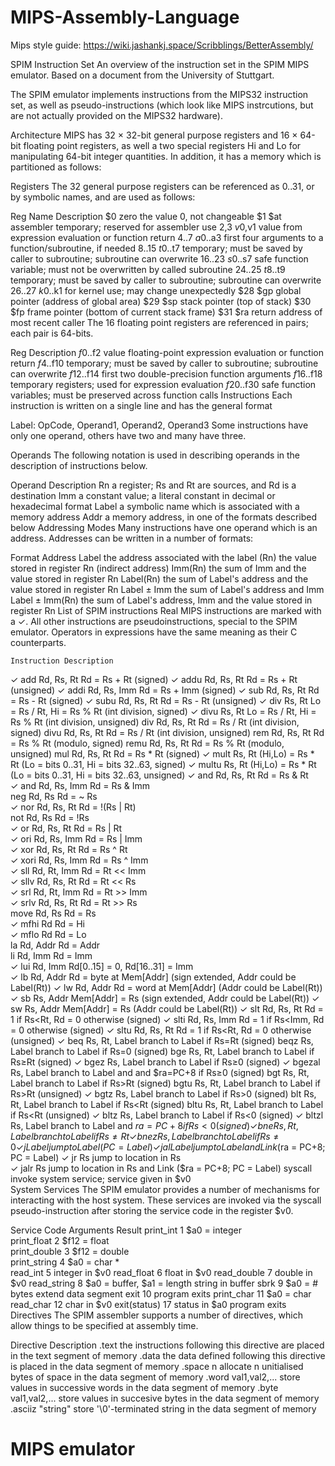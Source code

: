 # MIPS-Assembly-Language


Mips style guide: https://wiki.jashankj.space/Scribblings/BetterAssembly/


SPIM Instruction Set
An overview of the instruction set in the SPIM MIPS emulator. Based on a document from the University of Stuttgart.

The SPIM emulator implements instructions from the MIPS32 instruction set, as well as pseudo-instructions (which look like MIPS instrcutions, but are not actually provided on the MIPS32 hardware).

Architecture
MIPS has 32 × 32-bit general purpose registers and 16 × 64-bit floating point registers, as well a two special registers Hi and Lo for manipulating 64-bit integer quantities. In addition, it has a memory which is partitioned as follows:


Registers
The 32 general purpose registers can be referenced as $0..$31, or by symbolic names, and are used as follows:

Reg	Name	Description
$0	zero	the value 0, not changeable
$1	$at	assembler temporary; reserved for assembler use
$2,$3	$v0,$v1	value from expression evaluation or function return
$4..$7	$a0..$a3	first four arguments to a function/subroutine, if needed
$8..$15	$t0..$t7	temporary; must be saved by caller to subroutine;
subroutine can overwrite
$16..$23	$s0..$s7	safe function variable;
must not be overwritten by called subroutine
$24..$25	$t8..$t9	temporary; must be saved by caller to subroutine;
subroutine can overwrite
$26..$27	$k0..$k1	for kernel use; may change unexpectedly
$28	$gp	global pointer (address of global area)
$29	$sp	stack pointer (top of stack)
$30	$fp	frame pointer (bottom of current stack frame)
$31	$ra	return address of most recent caller
The 16 floating point registers are referenced in pairs; each pair is 64-bits.

Reg	Description
$f0..$f2	value floating-point expression evaluation or function return
$f4..$f10	temporary; must be saved by caller to subroutine;
subroutine can overwrite
$f12..$f14	first two double-precision function arguments
$f16..$f18	temporary registers; used for expression evaluation
$f20..$f30	safe function variables; must be preserved across function calls
Instructions
Each instruction is written on a single line and has the general format

Label:   OpCode, Operand1, Operand2, Operand3
Some instructions have only one operand, others have two and many have three.

Operands
The following notation is used in describing operands in the description of instructions below.

Operand	Description
Rn	a register; Rs and Rt are sources, and Rd is a destination
Imm	a constant value; a literal constant in decimal or hexadecimal format
Label	a symbolic name which is associated with a memory address
Addr	a memory address, in one of the formats described below
Addressing Modes
Many instructions have one operand which is an address. Addresses can be written in a number of formats:

Format	Address
Label	the address associated with the label
(Rn)	the value stored in register Rn (indirect address)
Imm(Rn)	the sum of Imm and the value stored in register Rn
Label(Rn)	the sum of Label's address and the value stored in register Rn
Label ± Imm	the sum of Label's address and Imm
Label ± Imm(Rn)	the sum of Label's address, Imm and the value stored in register Rn
List of SPIM instructions
Real MIPS instructions are marked with a ✓. All other instructions are pseudoinstructions, special to the SPIM emulator. Operators in expressions have the same meaning as their C counterparts.

 	Instruction	Description
✓	add	Rd, Rs, Rt	Rd = Rs + Rt   (signed)
✓	addu	Rd, Rs, Rt	Rd = Rs + Rt   (unsigned)
✓	addi	Rd, Rs, Imm	Rd = Rs + Imm   (signed)
✓	sub	Rd, Rs, Rt	Rd = Rs - Rt   (signed)
✓	subu	Rd, Rs, Rt	Rd = Rs - Rt   (unsigned)
✓	div	Rs, Rt	Lo = Rs / Rt, Hi = Rs % Rt   (int division, signed)
✓	divu	Rs, Rt	Lo = Rs / Rt, Hi = Rs % Rt   (int division, unsigned)
div	Rd, Rs, Rt	Rd = Rs / Rt   (int division, signed)
divu	Rd, Rs, Rt	Rd = Rs / Rt   (int division, unsigned)
rem	Rd, Rs, Rt	Rd = Rs % Rt   (modulo, signed)
remu	Rd, Rs, Rt	Rd = Rs % Rt   (modulo, unsigned)
mul	Rd, Rs, Rt	Rd = Rs * Rt   (signed)
✓	mult	Rs, Rt	(Hi,Lo) = Rs * Rt   (Lo = bits 0..31, Hi = bits 32..63, signed)
✓	multu	Rs, Rt	(Hi,Lo) = Rs * Rt   (Lo = bits 0..31, Hi = bits 32..63, unsigned)
✓	and	Rd, Rs, Rt	Rd = Rs & Rt  
✓	and	Rd, Rs, Imm	Rd = Rs & Imm  
neg	Rd, Rs	Rd = ~ Rs  
✓	nor	Rd, Rs, Rt	Rd = !(Rs | Rt)  
not	Rd, Rs	Rd = !Rs  
✓	or	Rd, Rs, Rt	Rd = Rs | Rt  
✓	ori	Rd, Rs, Imm	Rd = Rs | Imm  
✓	xor	Rd, Rs, Rt	Rd = Rs ^ Rt  
✓	xori	Rd, Rs, Imm	Rd = Rs ^ Imm  
✓	sll	Rd, Rt, Imm	Rd = Rt << Imm  
✓	sllv	Rd, Rs, Rt	Rd = Rt << Rs  
✓	srl	Rd, Rt, Imm	Rd = Rt >> Imm  
✓	srlv	Rd, Rs, Rt	Rd = Rt >> Rs  
move	Rd, Rs	Rd = Rs  
✓	mfhi	Rd	Rd = Hi  
✓	mflo	Rd	Rd = Lo  
la	Rd, Addr	Rd = Addr  
li	Rd, Imm	Rd = Imm  
✓	lui	Rd, Imm	Rd[0..15] = 0, Rd[16..31] = Imm  
✓	lb	Rd, Addr	Rd = byte at Mem[Addr]   (sign extended, Addr could be Label(Rt))
✓	lw	Rd, Addr	Rd = word at Mem[Addr]   (Addr could be Label(Rt))
✓	sb	Rs, Addr	Mem[Addr] = Rs   (sign extended, Addr could be Label(Rt))
✓	sw	Rs, Addr	Mem[Addr] = Rs   (Addr could be Label(Rt))
✓	slt	Rd, Rs, Rt	Rd = 1 if Rs<Rt, Rd = 0 otherwise   (signed)
✓	slti	Rd, Rs, Imm	Rd = 1 if Rs<Imm, Rd = 0 otherwise   (signed)
✓	sltu	Rd, Rs, Rt	Rd = 1 if Rs<Rt, Rd = 0 otherwise   (unsigned)
✓	beq	Rs, Rt, Label	branch to Label if Rs=Rt   (signed)
beqz	Rs, Label	branch to Label if Rs=0   (signed)
bge	Rs, Rt, Label	branch to Label if Rs≥Rt   (signed)
✓	bgez	Rs, Label	branch to Label if Rs≥0   (signed)
✓	bgezal	Rs, Label	branch to Label and and $ra=PC+8 if Rs≥0   (signed)
bgt	Rs, Rt, Label	branch to Label if Rs>Rt   (signed)
bgtu	Rs, Rt, Label	branch to Label if Rs>Rt   (unsigned)
✓	bgtz	Rs, Label	branch to Label if Rs>0   (signed)
blt	Rs, Rt, Label	branch to Label if Rs<Rt   (signed)
bltu	Rs, Rt, Label	branch to Label if Rs<Rt   (unsigned)
✓	bltz	Rs, Label	branch to Label if Rs<0   (signed)
✓	bltzl	Rs, Label	branch to Label and $ra=PC+8 if Rs<0   (signed)
✓	bne	Rs, Rt, Label	branch to Label if Rs≠Rt  
✓	bnez	Rs, Label	branch to Label if Rs≠0  
✓	j	Label	jump to Label   (PC = Label)
✓	jal	Label	jump to Label and Link   ($ra = PC+8; PC = Label)
✓	jr	Rs	jump to location in Rs  
✓	jalr	Rs	jump to location in Rs and Link   ($ra = PC+8; PC = Label)
syscall		invoke system service; service given in $v0  
System Services
The SPIM emulator provides a number of mechanisms for interacting with the host system. These services are invoked via the syscall pseudo-instruction after storing the service code in the register $v0.

Service	Code	Arguments	Result
print_int	1	$a0 = integer	 
print_float	2	$f12 = float	 
print_double	3	$f12 = double	 
print_string	4	$a0 = char *	 
read_int	5	 	integer in $v0
read_float	6	 	float in $v0
read_double	7	 	double in $v0
read_string	8	$a0 = buffer, $a1 = length	string in buffer
sbrk	9	$a0 = # bytes	extend data segment
exit	10	 	program exits
print_char	11	$a0 = char	 
read_char	12	 	char in $v0
exit(status)	17	status in $a0	program exits
Directives
The SPIM assembler supports a number of directives, which allow things to be specified at assembly time.

Directive	Description
.text	the instructions following this directive are placed in the text segment of memory
.data	the data defined following this directive is placed in the data segment of memory
.space   n	allocate n unitialised bytes of space in the data segment of memory
.word   val1,val2,...	store values in successive words in the data segment of memory
.byte   val1,val2,...	store values in succesive bytes in the data segment of memory
.asciiz "string"	store '\0'-terminated string in the data segment of memory

# MIPS emulator
